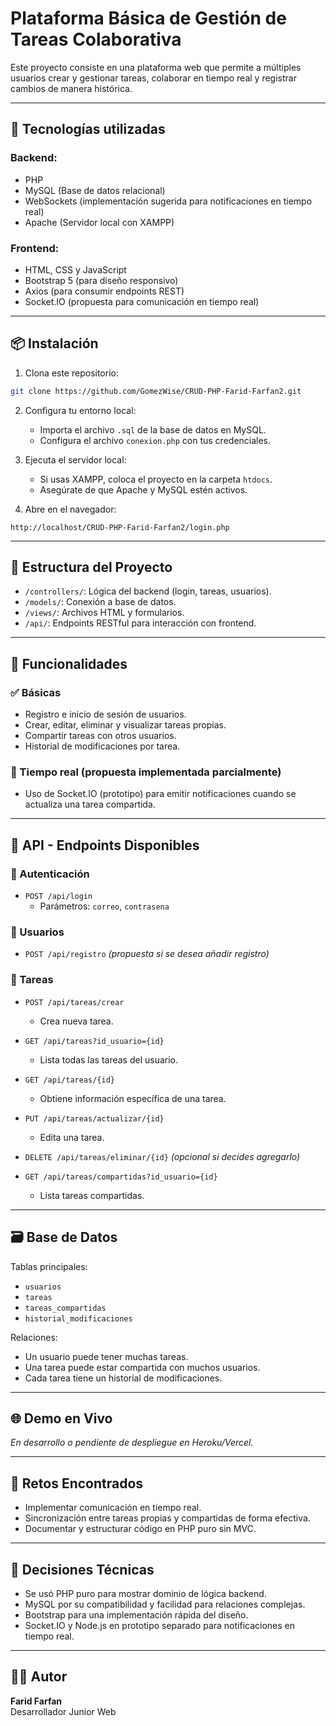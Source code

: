 # Plataforma Básica de Gestión de Tareas Colaborativa

Este proyecto consiste en una plataforma web que permite a múltiples usuarios crear y gestionar tareas, colaborar en tiempo real y registrar cambios de manera histórica.

---

## 🚀 Tecnologías utilizadas

### Backend:
- PHP
- MySQL (Base de datos relacional)
- WebSockets (implementación sugerida para notificaciones en tiempo real)
- Apache (Servidor local con XAMPP)

### Frontend:
- HTML, CSS y JavaScript
- Bootstrap 5 (para diseño responsivo)
- Axios (para consumir endpoints REST)
- Socket.IO (propuesta para comunicación en tiempo real)

---

## 📦 Instalación

1. Clona este repositorio:
```bash
git clone https://github.com/GomezWise/CRUD-PHP-Farid-Farfan2.git
```

2. Configura tu entorno local:
   - Importa el archivo `.sql` de la base de datos en MySQL.
   - Configura el archivo `conexion.php` con tus credenciales.

3. Ejecuta el servidor local:
   - Si usas XAMPP, coloca el proyecto en la carpeta `htdocs`.
   - Asegúrate de que Apache y MySQL estén activos.

4. Abre en el navegador:
```
http://localhost/CRUD-PHP-Farid-Farfan2/login.php
```

---

## 📂 Estructura del Proyecto

- `/controllers/`: Lógica del backend (login, tareas, usuarios).
- `/models/`: Conexión a base de datos.
- `/views/`: Archivos HTML y formularios.
- `/api/`: Endpoints RESTful para interacción con frontend.

---

## 📌 Funcionalidades

### ✅ Básicas
- Registro e inicio de sesión de usuarios.
- Crear, editar, eliminar y visualizar tareas propias.
- Compartir tareas con otros usuarios.
- Historial de modificaciones por tarea.

### 🔁 Tiempo real (propuesta implementada parcialmente)
- Uso de Socket.IO (prototipo) para emitir notificaciones cuando se actualiza una tarea compartida.

---

## 📡 API - Endpoints Disponibles

### 🔐 Autenticación
- `POST /api/login`
  - Parámetros: `correo`, `contrasena`

### 👤 Usuarios
- `POST /api/registro` *(propuesta si se desea añadir registro)*

### 📝 Tareas
- `POST /api/tareas/crear`  
  - Crea nueva tarea.

- `GET /api/tareas?id_usuario={id}`  
  - Lista todas las tareas del usuario.

- `GET /api/tareas/{id}`  
  - Obtiene información específica de una tarea.

- `PUT /api/tareas/actualizar/{id}`  
  - Edita una tarea.

- `DELETE /api/tareas/eliminar/{id}` *(opcional si decides agregarlo)*

- `GET /api/tareas/compartidas?id_usuario={id}`  
  - Lista tareas compartidas.

---

## 🗃️ Base de Datos

Tablas principales:
- `usuarios`
- `tareas`
- `tareas_compartidas`
- `historial_modificaciones`

Relaciones:
- Un usuario puede tener muchas tareas.
- Una tarea puede estar compartida con muchos usuarios.
- Cada tarea tiene un historial de modificaciones.

---


## 🌐 Demo en Vivo

*En desarrollo o pendiente de despliegue en Heroku/Vercel.*

---

## 📝 Retos Encontrados

- Implementar comunicación en tiempo real.
- Sincronización entre tareas propias y compartidas de forma efectiva.
- Documentar y estructurar código en PHP puro sin MVC.

---

## 📖 Decisiones Técnicas

- Se usó PHP puro para mostrar dominio de lógica backend.
- MySQL por su compatibilidad y facilidad para relaciones complejas.
- Bootstrap para una implementación rápida del diseño.
- Socket.IO y Node.js en prototipo separado para notificaciones en tiempo real.

---

## 🧑‍💻 Autor

**Farid Farfan**  
Desarrollador Junior Web 
